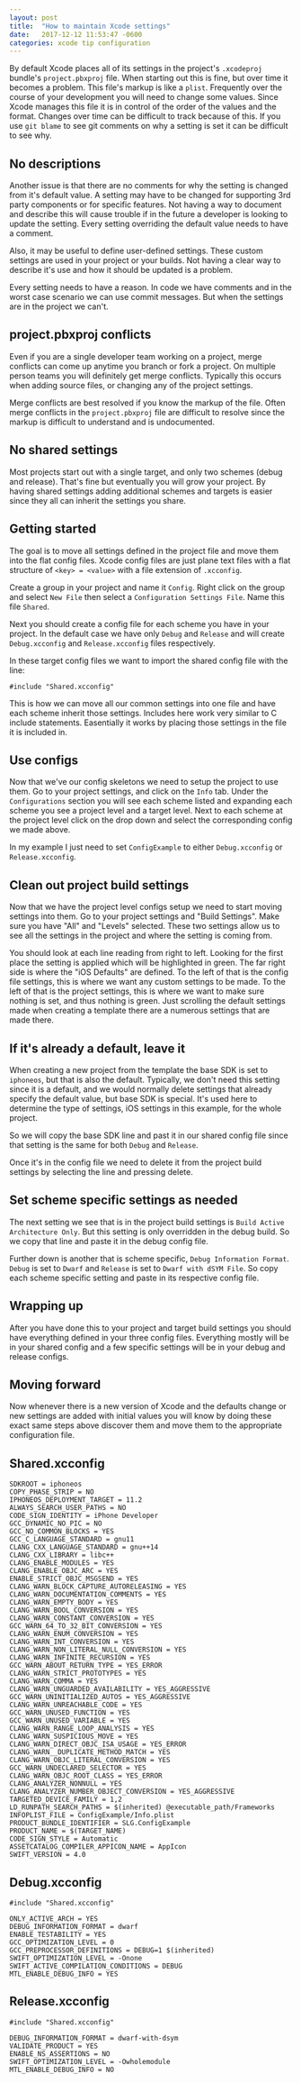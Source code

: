 ```yaml
---
layout: post
title:  "How to maintain Xcode settings"
date:   2017-12-12 11:53:47 -0600
categories: xcode tip configuration
---
```

By default Xcode places all of its settings in the project's `.xcodeproj` bundle's `project.pbxproj` file. When starting out this is fine, but over time it becomes a problem. This file's markup is like a `plist`. Frequently over the course of your development you will need to change some values. Since Xcode manages this file it is in control of the order of the values and the format. Changes over time can be difficult to track because of this. If you use `git blame` to see git comments on why a setting is set it can be difficult to see why.

No descriptions
---------------

Another issue is that there are no comments for why the setting is changed from it's default value. A setting may have to be changed for supporting 3rd party components or for specific features. Not having a way to document and describe this will cause trouble if in the future a developer is looking to update the setting. Every setting overriding the default value needs to have a comment.

Also, it may be useful to define user-defined settings. These custom settings are used in your project or your builds. Not having a clear way to describe it's use and how it should be updated is a problem.

Every setting needs to have a reason. In code we have comments and in the worst case scenario we can use commit messages. But when the settings are in the project we can't.

project.pbxproj conflicts
---------------------------

Even if you are a single developer team working on a project, merge conflicts can come up anytime you branch or fork a project. On multiple person teams you will definitely get merge conflicts. Typically this occurs when adding source files, or changing any of the project settings. 

Merge conflicts are best resolved if you know the markup of the file. Often merge conflicts in the `project.pbxproj` file are difficult to resolve since the markup is difficult to understand and is undocumented. 

No shared settings
------------------

Most projects start out with a single target, and only two schemes (debug and release). That's fine but eventually you will grow your project. By having shared settings adding additional schemes and targets is easier since they all can inherit the settings you share. 

Getting started
---------------

The goal is to move all settings defined in the project file and move them into the flat config files. Xcode config files are just plane text files with a flat structure of `<key> = <value>` with a file extension of `.xcconfig`.

Create a group in your project and name it `Config`. Right click on the group and select `New File` then select a `Configuration Settings File`. Name this file `Shared`. 

Next you should create a config file for each scheme you have in your project. In the default case we have only `Debug` and `Release` and will create `Debug.xcconfig` and `Release.xcconfig` files respectively.

In these target config files we want to import the shared config file with the line:

`#include "Shared.xcconfig"`

This is how we can move all our common settings into one file and have each scheme inherit those settings. Includes here work very similar to C include statements. Easentially it works by placing those settings in the file it is included in.

Use configs
-----------

Now that we've our config skeletons we need to setup the project to use them. Go to your project settings, and click on the `Info` tab. Under the `Configurations` section you will see each scheme listed and expanding each scheme you see a project level and a target level. Next to each scheme at the project level click on the drop down and select the corresponding config we made above.

In my example I just need to set `ConfigExample` to either `Debug.xcconfig` or `Release.xcconfig`. 

Clean out project build settings
--------------------------------

Now that we have the project level configs setup we need to start moving settings into them. Go to your project settings and "Build Settings". Make sure you have "All" and "Levels" selected. These two settings allow us to see all the settings in the project and where the setting is coming from.

You should look at each line reading from right to left. Looking for the first place the setting is applied which will be highlighted in green. The far right side is where the "iOS Defaults" are defined. To the left of that is the config file settings, this is where we want any custom settings to be made. To the left of that is the project settings, this is where we want to make sure nothing is set, and thus nothing is green. Just scrolling the default settings made when creating a template there are a numerous settings that are made there. 

If it's already a default, leave it
-----------------------------------

When creating a new project from the template the base SDK is set to `iphoneos`, but that is also the default. Typically, we don't need this setting since it is a default, and we would normally delete settings that already specify the default value, but base SDK is special. It's used here to determine the type of settings, iOS settings in this example, for the whole project.

So we will copy the base SDK line and past it in our shared config file since that setting is the same for both `Debug` and `Release`.

Once it's in the config file we need to delete it from the project build settings by selecting the line and pressing delete.

Set scheme specific settings as needed
--------------------------------------

The next setting we see that is in the project build settings is `Build Active Architecture Only`. But this setting is only overridden in the debug build. So we copy that line and paste it in the debug config file. 

Further down is another that is scheme specific, `Debug Information Format`. `Debug` is set to `Dwarf` and `Release` is set to `Dwarf with dSYM File`. So copy each scheme specific setting and paste in its respective config file.

Wrapping up
-----------

After you have done this to your project and target build settings you should have everything defined in your three config files. Everything mostly will be in your shared config and a few specific settings will be in your debug and release configs.

Moving forward
--------------

Now whenever there is a new version of Xcode and the defaults change or new settings are added with initial values you will know by doing these exact same steps above discover them and move them to the appropriate configuration file.

Shared.xcconfig
---------------
```
SDKROOT = iphoneos
COPY_PHASE_STRIP = NO
IPHONEOS_DEPLOYMENT_TARGET = 11.2
ALWAYS_SEARCH_USER_PATHS = NO
CODE_SIGN_IDENTITY = iPhone Developer
GCC_DYNAMIC_NO_PIC = NO
GCC_NO_COMMON_BLOCKS = YES
GCC_C_LANGUAGE_STANDARD = gnu11
CLANG_CXX_LANGUAGE_STANDARD = gnu++14
CLANG_CXX_LIBRARY = libc++
CLANG_ENABLE_MODULES = YES
CLANG_ENABLE_OBJC_ARC = YES
ENABLE_STRICT_OBJC_MSGSEND = YES
CLANG_WARN_BLOCK_CAPTURE_AUTORELEASING = YES
CLANG_WARN_DOCUMENTATION_COMMENTS = YES
CLANG_WARN_EMPTY_BODY = YES
CLANG_WARN_BOOL_CONVERSION = YES
CLANG_WARN_CONSTANT_CONVERSION = YES
GCC_WARN_64_TO_32_BIT_CONVERSION = YES
CLANG_WARN_ENUM_CONVERSION = YES
CLANG_WARN_INT_CONVERSION = YES
CLANG_WARN_NON_LITERAL_NULL_CONVERSION = YES
CLANG_WARN_INFINITE_RECURSION = YES
GCC_WARN_ABOUT_RETURN_TYPE = YES_ERROR
CLANG_WARN_STRICT_PROTOTYPES = YES
CLANG_WARN_COMMA = YES
CLANG_WARN_UNGUARDED_AVAILABILITY = YES_AGGRESSIVE
GCC_WARN_UNINITIALIZED_AUTOS = YES_AGGRESSIVE
CLANG_WARN_UNREACHABLE_CODE = YES
GCC_WARN_UNUSED_FUNCTION = YES
GCC_WARN_UNUSED_VARIABLE = YES
CLANG_WARN_RANGE_LOOP_ANALYSIS = YES
CLANG_WARN_SUSPICIOUS_MOVE = YES
CLANG_WARN_DIRECT_OBJC_ISA_USAGE = YES_ERROR
CLANG_WARN__DUPLICATE_METHOD_MATCH = YES
CLANG_WARN_OBJC_LITERAL_CONVERSION = YES
GCC_WARN_UNDECLARED_SELECTOR = YES
CLANG_WARN_OBJC_ROOT_CLASS = YES_ERROR
CLANG_ANALYZER_NONNULL = YES
CLANG_ANALYZER_NUMBER_OBJECT_CONVERSION = YES_AGGRESSIVE
TARGETED_DEVICE_FAMILY = 1,2
LD_RUNPATH_SEARCH_PATHS = $(inherited) @executable_path/Frameworks
INFOPLIST_FILE = ConfigExample/Info.plist
PRODUCT_BUNDLE_IDENTIFIER = SLG.ConfigExample
PRODUCT_NAME = $(TARGET_NAME)
CODE_SIGN_STYLE = Automatic
ASSETCATALOG_COMPILER_APPICON_NAME = AppIcon
SWIFT_VERSION = 4.0
```

Debug.xcconfig
--------------
```
#include "Shared.xcconfig"

ONLY_ACTIVE_ARCH = YES
DEBUG_INFORMATION_FORMAT = dwarf
ENABLE_TESTABILITY = YES
GCC_OPTIMIZATION_LEVEL = 0
GCC_PREPROCESSOR_DEFINITIONS = DEBUG=1 $(inherited)
SWIFT_OPTIMIZATION_LEVEL = -Onone
SWIFT_ACTIVE_COMPILATION_CONDITIONS = DEBUG
MTL_ENABLE_DEBUG_INFO = YES
```

Release.xcconfig
----------------
```
#include "Shared.xcconfig"

DEBUG_INFORMATION_FORMAT = dwarf-with-dsym
VALIDATE_PRODUCT = YES
ENABLE_NS_ASSERTIONS = NO
SWIFT_OPTIMIZATION_LEVEL = -Owholemodule
MTL_ENABLE_DEBUG_INFO = NO
```